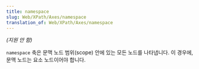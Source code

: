 ```yaml
---
title: namespace
slug: Web/XPath/Axes/namespace
translation_of: Web/XPath/Axes/namespace
---
```

<p>
 <i>
  (지원 안 함)</i>
</p>
<p><code>namespace</code> 축은 문맥 노드 범위(scope) 안에 있는 모든 노드를 나타냅니다. 이 경우에, 문맥 노드는 요소 노드이어야 합니다.</p>
